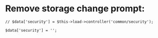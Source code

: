 # Remove storage change prompt:
```
// $data['security'] = $this->load->controller('common/security');

$data['security'] = '';
```